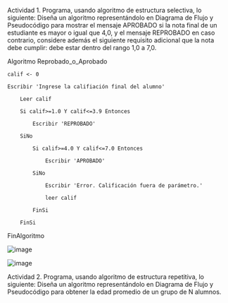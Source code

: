 Actividad 1. Programa, usando algoritmo de estructura selectiva, lo siguiente:
Diseña un algoritmo representándolo en Diagrama de Flujo y Pseudocódigo para mostrar el mensaje APROBADO si la nota final de un estudiante es mayor o igual que 4,0,
y el mensaje REPROBADO en caso contrario, considere además el siguiente requisito adicional que la nota debe cumplir: debe estar dentro del rango 1,0 a 7,0.

Algoritmo Reprobado_o_Aprobado

	calif <- 0
	
	Escribir 'Ingrese la califiación final del alumno'
	
		Leer calif
		
		Si calif>=1.0 Y calif<=3.9 Entonces
		
			Escribir 'REPROBADO'
			
		SiNo
		
			Si calif>=4.0 Y calif<=7.0 Entonces
			
				Escribir 'APROBADO'
				
			SiNo
			
				Escribir 'Error. Calificación fuera de parámetro.'
				
				leer calif
				
			FinSi
			
		FinSi
		
FinAlgoritmo

![image](https://user-images.githubusercontent.com/99224635/166508138-841095b1-c0f1-4e71-bb20-bdaaaad7efaa.png)


![image](https://user-images.githubusercontent.com/99224635/166507709-af9ce5ef-28d9-4429-a8f6-46b320677c71.png)


Actividad 2. Programa, usando algoritmo de estructura repetitiva, lo siguiente:
Diseña un algoritmo representándolo en Diagrama de Flujo y Pseudocódigo para obtener la edad promedio de un grupo de N alumnos.
